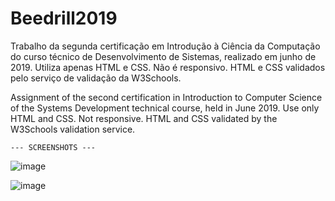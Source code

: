 # Beedrill2019
Trabalho da segunda certificação em Introdução à Ciência da Computação do curso técnico de Desenvolvimento de Sistemas, realizado em junho de 2019. Utiliza apenas HTML e CSS. Não é responsivo. HTML e CSS validados pelo serviço de validação da W3Schools.

Assignment of the second certification in Introduction to Computer Science of the Systems Development technical course, held in June 2019. Use only HTML and CSS. Not responsive. HTML and CSS validated by the W3Schools validation service.


    --- SCREENSHOTS ---

![image](https://user-images.githubusercontent.com/93265472/139109517-728bd429-59a2-47b9-bc48-1f577fee5b03.png)

![image](https://user-images.githubusercontent.com/93265472/139109587-1b8c3e08-5951-46f5-bee3-96ef05dbb2d7.png)
